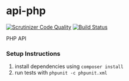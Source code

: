 api-php
=======

[![Scrutinizer Code Quality](https://scrutinizer-ci.com/g/groupby/api-php/badges/quality-score.png?b=master)](https://scrutinizer-ci.com/g/groupby/api-php/?branch=master) [![Build Status](https://travis-ci.org/groupby/api-php.png)](https://travis-ci.org/groupby/api-php)

PHP API


### Setup Instructions

1. install dependencies using `composer install`
1. run tests with `phpunit -c phpunit.xml`